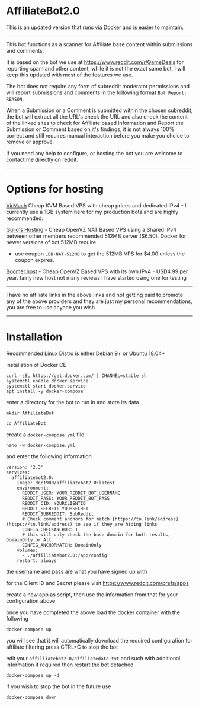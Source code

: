 # AffiliateBot2.0

This is an updated version that runs via Docker and is easier to maintain.

---

This bot functions as a scanner for Affiliate base content within submissions and comments.

It is based on the bot we use at https://www.reddit.com/r/GameDeals for reporting spam and other content, while it is not the exact same bot, I will keep this updated with most of the features we use.

The bot does not require any form of subreddit moderator permissions and will report submissions and comments in the following format `Bot Report: REASON`.

When a Submission or a Comment is submitted within the chosen subreddit, the bot will extract all the URL's check the URL and also check the content of the linked sites to check for Affiliate based information and Report the Submission or Comment based on it's findings, it is not always 100% correct and still requires manual interaction before you make you choice to remove or approve.

If you need any help to configure, or hosting the bot you are welcome to contact me directly on [reddit](https://www.reddit.com/user/dgc1980/).

---

# Options for hosting

[VirMach](https://virmach.com/special-offers/) Cheap KVM Based VPS with cheap prices and dedicated IPv4 - I currently use a 1GB system here for my production bots and are highly recommended.

[Gullo's Hosting](https://hosting.gullo.me/pricing) - Cheap OpenVZ NAT Based VPS using a Shared IPv4 between other members recommended 512MB server ($6.50). Docker for newer versions of bot 512MB require

* use coupon `LEB-NAT-512MB` to get the 512MB VPS for $4.00 unless the coupon expires.

[Boomer.host](https://my.boomer.host/order.php?step=1&productGroup=4&product=7) - Cheap OpenVZ Based VPS with its own IPv4 - USD4.99 per year. fairly new host not many reviews I have started using one for testing



---
I have no affiliate links in the above links and not getting paid to promote any of the above providers and they are just my personal recommendations, you are free to use anyone you wish

---

# Installation

Recommended Linux Distro is either Debian 9+ or Ubuntu 18.04+

installation of Docker CE

```
curl -sSL https://get.docker.com/ | CHANNEL=stable sh
systemctl enable docker.service
systemctl start docker.service
apt install -y docker-compose
```

enter a directory for the bot to run in and store its data

`mkdir AffiliateBot`

`cd AffiliateBot`

create a `docker-compose.yml` file

`nano -w docker-compose.yml`

and enter the following information

```
version: '2.3'
services:
  affiliatebot2.0:
    image: dgc1980/affiliatebot2.0:latest
    environment:
      REDDIT_USER: YOUR_REDDIT_BOT_USERNAME
      REDDIT_PASS: YOUR_REDDIT_BOT_PASS
      REDDIT_CID: YOURCLIENTID
      REDDIT_SECRET: YOURSECRET
      REDDIT_SUBREDDIT: SubReddit
      # Check comment anchors for match [https://to.link/address](https://to.link/address) to see if they are hiding links
      CONFIG_CHECKANCHOR: 1
      # this will only check the base domain for both results, DomainOnly or All
      CONFIG_ANCHORMATCH: DomainOnly
    volumes:
      - ./affilliatebot2.0:/app/config
    restart: always
```

the username and pass are what you have signed up with

for the Client ID and Secret please visit https://www.reddit.com/prefs/apps

create a new app as script, then use the information from that for your configuration above

once you have completed the above load the docker container with the following

`docker-compose up`

you will see that it will automatically download the required configuration for affiliate filtering press CTRL+C to stop the bot

edit your `affilliatebot2.0/affiliatedata.txt` and such with additional information if required then restart the bot detached

`docker-compose up -d`

if you wish to stop the bot in the future use

`docker-compose down`

